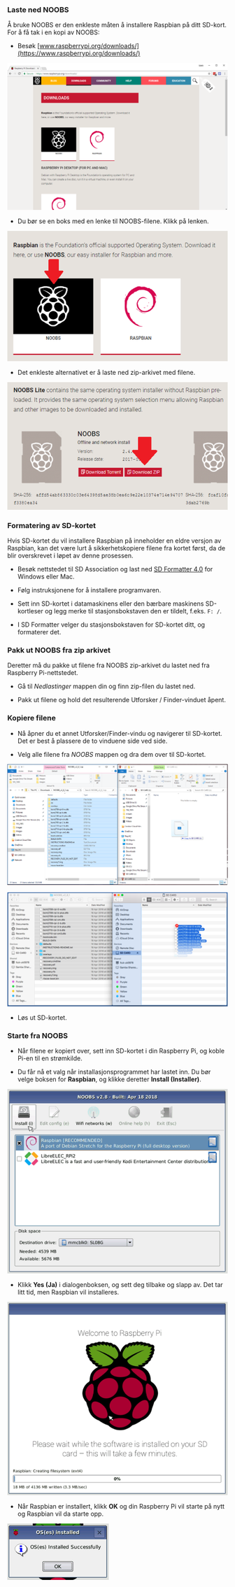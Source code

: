 ### Laste ned NOOBS

Å bruke NOOBS er den enkleste måten å installere Raspbian på ditt SD-kort. For å få tak i en kopi av NOOBS:

+ Besøk [www.raspberrypi.org/downloads/](https://www.raspberrypi.org/downloads/)

![Nedlastingsside](images/downloads-page.png)

+ Du bør se en boks med en lenke til NOOBS-filene. Klikk på lenken.

![Klikk på NOOBS](images/click-noobs.png)

+ Det enkleste alternativet er å laste ned zip-arkivet med filene.

![Last ned zip](images/download-zip.png)

### Formatering av SD-kortet

Hvis SD-kortet du vil installere Raspbian på inneholder en eldre versjon av Raspbian, kan det være lurt å sikkerhetskopiere filene fra kortet først, da de blir overskrevet i løpet av denne prosessen.

+ Besøk nettstedet til SD Association og last ned [SD Formatter 4.0](https://www.sdcard.org/downloads/formatter_4/index.html) for Windows eller Mac.

+ Følg instruksjonene for å installere programvaren.

+ Sett inn SD-kortet i datamaskinens eller den bærbare maskinens SD-kortleser og legg merke til stasjonsbokstaven den er tildelt, f.eks. `F: /`.

+ I SD Formatter velger du stasjonsbokstaven for SD-kortet ditt, og formaterer det.

### Pakk ut NOOBS fra zip arkivet

Deretter må du pakke ut filene fra NOOBS zip-arkivet du lastet ned fra Raspberry Pi-nettstedet.

+ Gå til *Nedlastinger* mappen din og finn zip-filen du lastet ned.

+ Pakk ut filene og hold det resulterende Utforsker / Finder-vinduet åpent.

### Kopiere filene

+ Nå åpner du et annet Utforsker/Finder-vindu og navigerer til SD-kortet. Det er best å plassere de to vinduene side ved side.

+ Velg alle filene fra *NOOBS* mappen og dra dem over til SD-kortet.

![windows kopi](images/copy3.png)

![macos kopi](images/macos_copy.png)

+ Løs ut SD-kortet.

### Starte fra NOOBS

+ Når filene er kopiert over, sett inn SD-kortet i din Raspberry Pi, og koble Pi-en til en strømkilde.

+ Du får nå et valg når installasjonsprogrammet har lastet inn. Du bør velge boksen for **Raspbian**, og klikke deretter **Install (Installer)**.

![installere](images/install.png)

+ Klikk **Yes (Ja)** i dialogenboksen, og sett deg tilbake og slapp av. Det tar litt tid, men Raspbian vil installeres.

![installasjon](images/installing.png)

+ Når Raspbian er installert, klikk **OK** og din Raspberry Pi vil starte på nytt og Raspbian vil da starte opp.

![installert](images/installed.png)